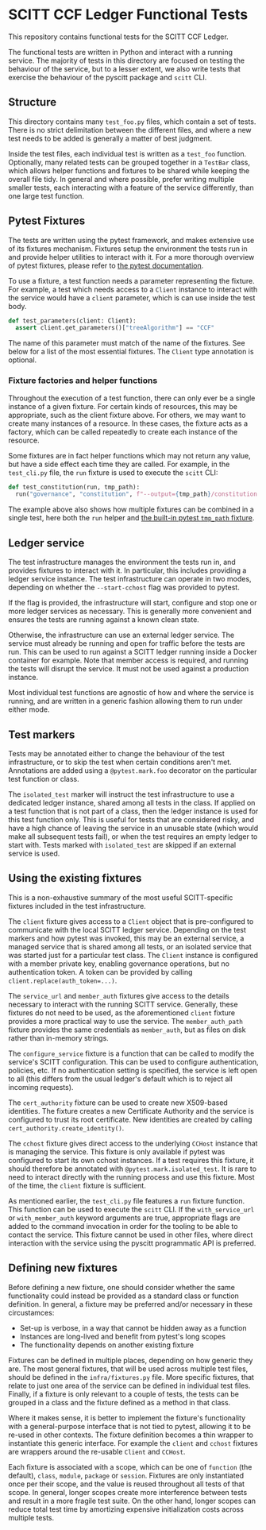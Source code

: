 # SCITT CCF Ledger Functional Tests

This repository contains functional tests for the SCITT CCF Ledger.

The functional tests are written in Python and interact with a running service.
The majority of tests in this directory are focused on testing the behaviour of
the service, but to a lesser extent, we also write tests that exercise the
behaviour of the pyscitt package and `scitt` CLI.

## Structure

This directory contains many `test_foo.py` files, which contain a set of tests.
There is no strict delimitation between the different files, and where a new
test needs to be added is generally a matter of best judgment.

Inside the test files, each individual test is written as a `test_foo`
function. Optionally, many related tests can be grouped together in a `TestBar`
class, which allows helper functions and fixtures to be shared while keeping
the overall file tidy. In general and where possible, prefer writing multiple
smaller tests, each interacting with a feature of the service differently, than
one large test function.

## Pytest Fixtures

The tests are written using the pytest framework, and makes extensive use of
its fixtures mechanism. Fixtures setup the environment the tests run in and
provide helper utilities to interact with it. For a more thorough overview of
pytest fixtures, please refer to [the pytest documentation](https://docs.pytest.org/en/7.2.x/explanation/fixtures.html).

To use a fixture, a test function needs a parameter representing the fixture.
For example, a test which needs access to a `Client` instance to interact with
the service would have a `client` parameter, which is can use inside the test
body.

```python
def test_parameters(client: Client):
  assert client.get_parameters()["treeAlgorithm"] == "CCF"
```

The name of this parameter must match of the name of the fixtures. See below
for a list of the most essential fixtures. The `Client` type annotation is
optional.

### Fixture factories and helper functions

Throughout the execution of a test function, there can only ever be a single
instance of a given fixture. For certain kinds of resources, this may be
appropriate, such as the client fixture above. For others, we may want to
create many instances of a resource. In these cases, the fixture acts as a
factory, which can be called repeatedly to create each instance of the
resource.

Some fixtures are in fact helper functions which may not return any
value, but have a side effect each time they are called. For example, in the
`test_cli.py` file, the `run` fixture is used to execute the `scitt` CLI:

```python
def test_constitution(run, tmp_path):
  run("governance", "constitution", f"--output={tmp_path}/constitution.js")
```

The example above also shows how multiple fixtures can be combined in a single
test, here both the `run` helper and [the built-in pytest `tmp_path` fixture](https://docs.pytest.org/en/7.2.x/how-to/tmp_path.html).

## Ledger service

The test infrastructure manages the environment the tests run in, and provides
fixtures to interact with it. In particular, this includes providing a ledger
service instance. The test infrastructure can operate in two modes, depending
on whether the `--start-cchost` flag was provided to pytest.

If the flag is provided, the infrastructure will start, configure and stop one
or more ledger services as necessary. This is generally more convenient and
ensures the tests are running against a known clean state.

Otherwise, the infrastructure can use an external ledger service. The service
must already be running and open for traffic before the tests are run. This
can be used to run against a SCITT ledger running inside a Docker container for
example. Note that member access is required, and running the tests will
disrupt the service. It must not be used against a production instance.

Most individual test functions are agnostic of how and where the service is
running, and are written in a generic fashion allowing them to run under either
mode.

## Test markers

Tests may be annotated either to change the behaviour of the test
infrastructure, or to skip the test when certain conditions aren't met.
Annotations are added using a `@pytest.mark.foo` decorator on the particular
test function or class.

The `isolated_test` marker will instruct the test infrastructure to use a
dedicated ledger instance, shared among all tests in the class. If applied on a
test function that is not part of a class, then the ledger instance is used for
this test function only. This is useful for tests that are considered risky,
and have a high chance of leaving the service in an unusable state (which would
make all subsequent tests fail), or when the test requires an empty ledger to
start with. Tests marked with `isolated_test` are skipped if an external service
is used.


## Using the existing fixtures

This is a non-exhaustive summary of the most useful SCITT-specific fixtures
included in the test infrastructure.

The `client` fixture gives access to a `Client` object that is pre-configured
to communicate with the local SCITT ledger service. Depending on the test
markers and how pytest was invoked, this may be an external service, a managed
service that is shared among all tests, or an isolated service that was started
just for a particular test class. The `Client` instance is configured with a
member private key, enabling governance operations, but no authentication
token. A token can be provided by calling `client.replace(auth_token=...)`.

The `service_url` and `member_auth` fixtures give access to the details
necessary to interact with the running SCITT service. Generally, these fixtures
do not need to be used, as the aforementioned `client` fixture provides a more
practical way to use the service. The `member_auth_path` fixture provides the
same credentials as `member_auth`, but as files on disk rather than in-memory
strings.

The `configure_service` fixture is a function that can be called to modify the
service's SCITT configuration. This can be used to configure authentication,
policies, etc. If no authentication setting is specified, the service is left
open to all (this differs from the usual ledger's default which is to reject
all incoming requests).

The `cert_authority` fixture can be used to create
new X509-based identities. The fixture creates a new Certificate Authority and
the service is configured to trust its root certificate. New identities are
created by calling `cert_authority.create_identity()`.

The `cchost` fixture gives direct access to the underlying `CCHost` instance
that is managing the service. This fixture is only available if pytest was
configured to start its own cchost instances. If a test requires this fixture,
it should therefore be annotated with `@pytest.mark.isolated_test`. It is rare
to need to interact directly with the running process and use this fixture.
Most of the time, the `client` fixture is sufficient.

As mentioned earlier, the `test_cli.py` file features a `run` fixture function.
This function can be used to execute the `scitt` CLI. If the `with_service_url`
or `with_member_auth` keyword arguments are true, appropriate flags are added
to the command invocation in order for the tooling to be able to contact the
service. This fixture cannot be used in other files, where direct interaction
with the service using the pyscitt programmatic API is preferred.

## Defining new fixtures

Before defining a new fixture, one should consider whether the same
functionality could instead be provided as a standard class or function
definition. In general, a fixture may be preferred and/or necessary in these
circustamces:
- Set-up is verbose, in a way that cannot be hidden away as a function
- Instances are long-lived and benefit from pytest's long scopes
- The functionality depends on another existing fixture

Fixtures can be defined in multiple places, depending on how generic they are.
The most general fixtures, that will be used across multiple test files, should
be defined in the `infra/fixtures.py` file. More specific fixtures, that relate
to just one area of the service can be defined in individual test files.
Finally, if a fixture is only relevant to a couple of tests, the tests can be
grouped in a class and the fixture defined as a method in that class.

Where it makes sense, it is better to implement the fixture's functionality
with a general-purpose interface that is not tied to pytest, allowing it to be
re-used in other contexts. The fixture definition becomes a thin wrapper to
instantiate this generic interface. For example the `client` and `cchost`
fixtures are wrappers around the re-usable `Client` and `CCHost`.

Each fixture is associated with a scope, which can be one of `function` (the
default), `class`, `module`, `package` or `session`. Fixtures are only
instantiated once per their scope, and the value is reused throughout all tests
of that scope. In general, longer scopes create more interference between tests
and result in a more fragile test suite. On the other hand, longer scopes can
reduce total test time by amortizing expensive initialization costs across
multiple tests.

